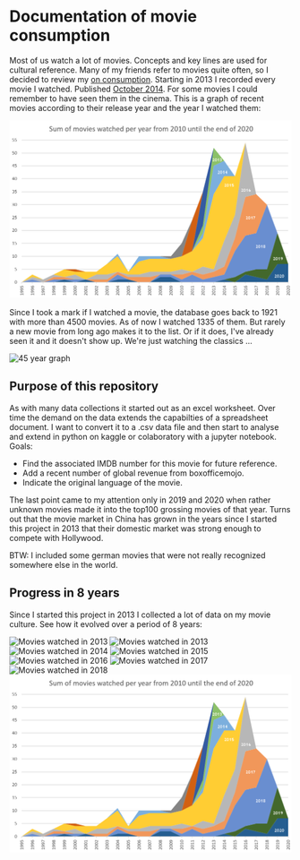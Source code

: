 # Documentation of movie consumption

Most of us watch a lot of movies. Concepts and key lines are used for cultural reference. Many of my friends refer to movies quite often, so I decided to review my [on consumption](https://hofkoh.de/2014/10/filmliste/). Starting in 2013 I recorded every movie I watched. Published [October 2014](https://hofkoh.de/2015/06/medienkonsum-die-zweite/). For some movies I could remember to have seen them in the cinema. This is a graph of recent movies according to their release year and the year I watched them:

![movies 2020](movies2020.png)

Since I took a mark if I watched a movie, the database goes back to 1921 with more than 4500 movies. As of now I watched 1335 of them. But rarely a new movie from long ago makes it to the list. Or if it does, I've already seen it and it doesn't show up. We're just watching the classics ...

![45 year graph](movies1975-2020.png)

## Purpose of this repository

As with many data collections it started out as an excel worksheet. Over time the demand on the data extends the capabilties of a spreadsheet document. I want to convert it to a .csv data file and then start to analyse and extend in python on kaggle or colaboratory with a jupyter notebook. Goals:

- Find the associated IMDB number for this movie for future reference.
- Add a recent number of global revenue from boxofficemojo.
- Indicate the original language of the movie.

The last point came to my attention only in 2019 and 2020 when rather unknown movies made it into the top100 grossing movies of that year. Turns out that the movie market in China has grown in the years since I started this project in 2013 that their domestic market was strong enough to compete with Hollywood.

BTW: I included some german movies that were not really recognized somewhere else in the world.

## Progress in 8 years

Since I started this project in 2013 I collected a lot of data on my movie culture. See how it evolved over a period of 8 years:

![Movies watched in 2013](movies2013.png)
![Movies watched in 2013](movies2014.png)
![Movies watched in 2014](movies2015.png)
![Movies watched in 2015](movies2016.png)
![Movies watched in 2016](movies2017.png)
![Movies watched in 2017](movies2018.png)
![Movies watched in 2018](movies2019.png)
![Movies watched in 2020](movies2020.png)
